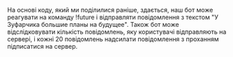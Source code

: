 На основі коду, який ми поділилися раніше, здається, наш бот може реагувати на команду !future і відправляти повідомлення з текстом "У Зуфарчика большие планы на будущее". Також бот може відслідковувати кількість повідомлень, яку користувачі відправляють на сервері, і кожні 20 повідомлень надсилати повідомлення з проханням підписатися на сервер.
